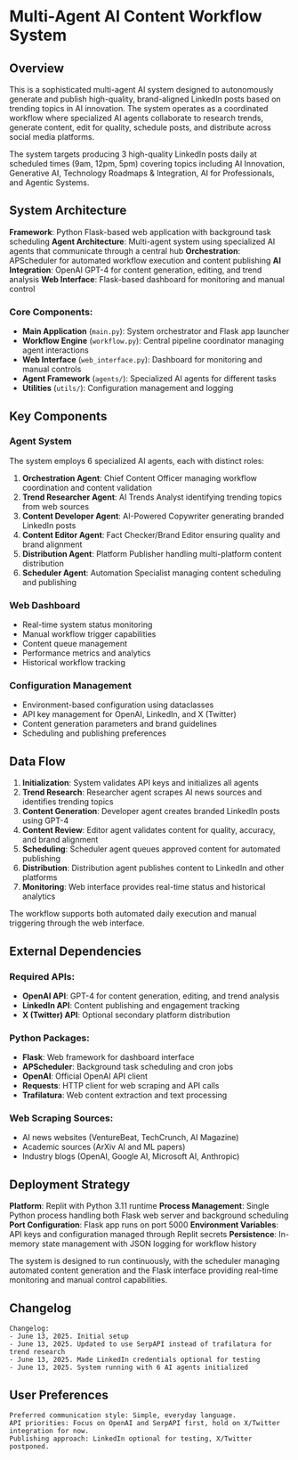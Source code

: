 # Multi-Agent AI Content Workflow System

## Overview

This is a sophisticated multi-agent AI system designed to autonomously generate and publish high-quality, brand-aligned LinkedIn posts based on trending topics in AI innovation. The system operates as a coordinated workflow where specialized AI agents collaborate to research trends, generate content, edit for quality, schedule posts, and distribute across social media platforms.

The system targets producing 3 high-quality LinkedIn posts daily at scheduled times (9am, 12pm, 5pm) covering topics including AI Innovation, Generative AI, Technology Roadmaps & Integration, AI for Professionals, and Agentic Systems.

## System Architecture

**Framework**: Python Flask-based web application with background task scheduling
**Agent Architecture**: Multi-agent system using specialized AI agents that communicate through a central hub
**Orchestration**: APScheduler for automated workflow execution and content publishing
**AI Integration**: OpenAI GPT-4 for content generation, editing, and trend analysis
**Web Interface**: Flask-based dashboard for monitoring and manual control

### Core Components:
- **Main Application** (`main.py`): System orchestrator and Flask app launcher
- **Workflow Engine** (`workflow.py`): Central pipeline coordinator managing agent interactions
- **Web Interface** (`web_interface.py`): Dashboard for monitoring and manual controls
- **Agent Framework** (`agents/`): Specialized AI agents for different tasks
- **Utilities** (`utils/`): Configuration management and logging

## Key Components

### Agent System
The system employs 6 specialized AI agents, each with distinct roles:

1. **Orchestration Agent**: Chief Content Officer managing workflow coordination and content validation
2. **Trend Researcher Agent**: AI Trends Analyst identifying trending topics from web sources
3. **Content Developer Agent**: AI-Powered Copywriter generating branded LinkedIn posts
4. **Content Editor Agent**: Fact Checker/Brand Editor ensuring quality and brand alignment
5. **Distribution Agent**: Platform Publisher handling multi-platform content distribution
6. **Scheduler Agent**: Automation Specialist managing content scheduling and publishing

### Web Dashboard
- Real-time system status monitoring
- Manual workflow trigger capabilities
- Content queue management
- Performance metrics and analytics
- Historical workflow tracking

### Configuration Management
- Environment-based configuration using dataclasses
- API key management for OpenAI, LinkedIn, and X (Twitter)
- Content generation parameters and brand guidelines
- Scheduling and publishing preferences

## Data Flow

1. **Initialization**: System validates API keys and initializes all agents
2. **Trend Research**: Researcher agent scrapes AI news sources and identifies trending topics
3. **Content Generation**: Developer agent creates branded LinkedIn posts using GPT-4
4. **Content Review**: Editor agent validates content for quality, accuracy, and brand alignment
5. **Scheduling**: Scheduler agent queues approved content for automated publishing
6. **Distribution**: Distribution agent publishes content to LinkedIn and other platforms
7. **Monitoring**: Web interface provides real-time status and historical analytics

The workflow supports both automated daily execution and manual triggering through the web interface.

## External Dependencies

### Required APIs:
- **OpenAI API**: GPT-4 for content generation, editing, and trend analysis
- **LinkedIn API**: Content publishing and engagement tracking
- **X (Twitter) API**: Optional secondary platform distribution

### Python Packages:
- **Flask**: Web framework for dashboard interface
- **APScheduler**: Background task scheduling and cron jobs
- **OpenAI**: Official OpenAI API client
- **Requests**: HTTP client for web scraping and API calls
- **Trafilatura**: Web content extraction and text processing

### Web Scraping Sources:
- AI news websites (VentureBeat, TechCrunch, AI Magazine)
- Academic sources (ArXiv AI and ML papers)
- Industry blogs (OpenAI, Google AI, Microsoft AI, Anthropic)

## Deployment Strategy

**Platform**: Replit with Python 3.11 runtime
**Process Management**: Single Python process handling both Flask web server and background scheduling
**Port Configuration**: Flask app runs on port 5000
**Environment Variables**: API keys and configuration managed through Replit secrets
**Persistence**: In-memory state management with JSON logging for workflow history

The system is designed to run continuously, with the scheduler managing automated content generation and the Flask interface providing real-time monitoring and manual control capabilities.

## Changelog

```
Changelog:
- June 13, 2025. Initial setup
- June 13, 2025. Updated to use SerpAPI instead of trafilatura for trend research
- June 13, 2025. Made LinkedIn credentials optional for testing
- June 13, 2025. System running with 6 AI agents initialized
```

## User Preferences

```
Preferred communication style: Simple, everyday language.
API priorities: Focus on OpenAI and SerpAPI first, hold on X/Twitter integration for now.
Publishing approach: LinkedIn optional for testing, X/Twitter postponed.
```